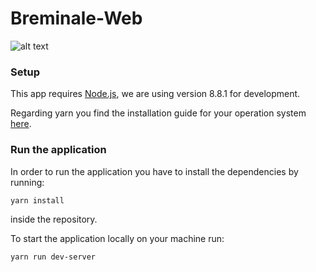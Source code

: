 # Breminale-Web

![alt text](https://travis-ci.org/Rintel/Breminale-Web.svg?branch=master "Build Status")


### Setup

This app requires [Node.js](https://nodejs.org/en/), we are using version 8.8.1 for development. 

Regarding yarn you find the installation guide for your operation system [here](https://yarnpkg.com/lang/en/docs/install/).

### Run the application

In order to run the application you have to install the dependencies by running:

`yarn install`

inside the repository.


To start the application locally on your machine run:

`yarn run dev-server`
